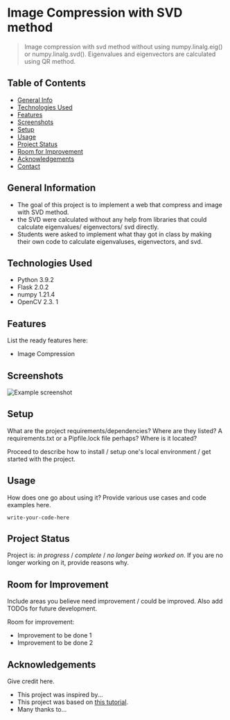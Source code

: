 # Image Compression with SVD method
> Image compression with svd method without using numpy.linalg.eig() or numpy.linalg.svd().
> Eigenvalues and eigenvectors are calculated using QR method.

## Table of Contents
* [General Info](#general-information)
* [Technologies Used](#technologies-used)
* [Features](#features)
* [Screenshots](#screenshots)
* [Setup](#setup)
* [Usage](#usage)
* [Project Status](#project-status)
* [Room for Improvement](#room-for-improvement)
* [Acknowledgements](#acknowledgements)
* [Contact](#contact)
<!-- * [License](#license) -->


## General Information
- The goal of this project is to implement a web that compress and image with SVD method. 
- the SVD were calculated without any help from libraries that could calculate eigenvalues/ eigenvectors/ svd directly. 
- Students were asked to implement what thay got in class by making their own code to calculate eigenvaluses, eigenvectors, and svd.


## Technologies Used
- Python 3.9.2
- Flask 2.0.2
- numpy 1.21.4
- OpenCV 2.3. 1


## Features
List the ready features here:
- Image Compression


## Screenshots
![Example screenshot](./img/screenshot.png)
<!-- If you have screenshots you'd like to share, include them here. -->


## Setup
What are the project requirements/dependencies? Where are they listed? A requirements.txt or a Pipfile.lock file perhaps? Where is it located?

Proceed to describe how to install / setup one's local environment / get started with the project.


## Usage
How does one go about using it?
Provide various use cases and code examples here.

`write-your-code-here`


## Project Status
Project is: _in progress_ / _complete_ / _no longer being worked on_. If you are no longer working on it, provide reasons why.


## Room for Improvement
Include areas you believe need improvement / could be improved. Also add TODOs for future development.

Room for improvement:
- Improvement to be done 1
- Improvement to be done 2


## Acknowledgements
Give credit here.
- This project was inspired by...
- This project was based on [this tutorial](https://www.example.com).
- Many thanks to...
